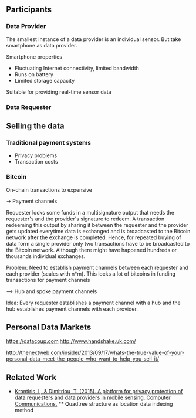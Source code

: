 
## Participants

### Data Provider

The smallest instance of a data provider is an individual sensor. But take smartphone as data provider. 

Smartphone properties

* Fluctuating Internet connectivity, limited bandwidth
* Runs on battery
* Limited storage capacity

Suitable for providing real-time sensor data


### Data Requester


## Selling the data

### Traditional payment systems

* Privacy problems
* Transaction costs

### Bitcoin

On-chain transactions to expensive

-> Payment channels

Requester locks some funds in a multisignature output that needs the requester's and the provider's signature to redeem. A transaction redeeming this output by sharing it between the requester and the provider gets updated everytime data is exchanged and is broadcasted to the Bitcoin network after the exchange is completed. Hence, for repeated buying of data form a single provider only two transactions have to be broadcasted to the Bitcoin network. Although there might have happened hundreds or thousands individual exchanges. 

Problem: Need to establish payment channels between each requester and each provider (scales with n*m). This locks a lot of bitcoins in funding transactions for payment channels

--> Hub and spoke payment channels

Idea: Every requester establishes a payment channel with a hub and the hub establishes payment channels with each provider. 

## Personal Data Markets
https://datacoup.com
http://www.handshake.uk.com/

http://thenextweb.com/insider/2013/09/17/whats-the-true-value-of-your-personal-data-meet-the-people-who-want-to-help-you-sell-it/



## Related Work

* [Krontiris, I., & Dimitriou, T. (2015). A platform for privacy protection of data requesters and data providers in mobile sensing. Computer Communications.](http://www.sciencedirect.com/science/article/pii/S0140366415000560)
  ** Quadtree structure as location data indexing method
